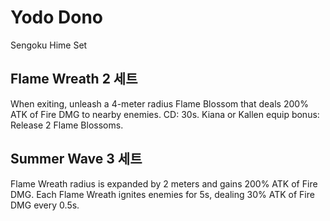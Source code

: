 # Yodo Dono

Sengoku Hime Set

## Flame Wreath 2 세트

When exiting, unleash a 4-meter radius Flame Blossom that deals 200% ATK of Fire DMG to nearby enemies. CD: 30s.
Kiana or Kallen equip bonus: Release 2 Flame Blossoms.

## Summer Wave 3 세트

Flame Wreath radius is expanded by 2 meters and gains 200% ATK of Fire DMG. Each Flame Wreath ignites enemies for 5s, dealing 30% ATK of Fire DMG every 0.5s.
